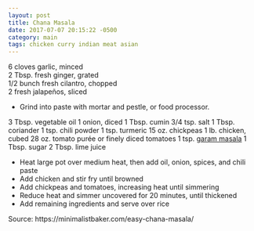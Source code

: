 ```yaml
---
layout: post
title: Chana Masala
date: 2017-07-07 20:15:22 -0500
category: main
tags: chicken curry indian meat asian
---
```

6 cloves garlic, minced  
2 Tbsp. fresh ginger, grated  
1/2 bunch fresh cilantro, chopped  
2 fresh jalapeños, sliced  
<ul>
 	<li>Grind into paste with mortar and pestle, or food processor.</li>
</ul>
3 Tbsp. vegetable oil  
1 onion, diced  
1 Tbsp. cumin  
3/4 tsp. salt  
1 Tbsp. coriander  
1 tsp. chili powder  
1 tsp. turmeric  
15 oz. chickpeas  
1 lb. chicken, cubed  
28 oz. tomato purée or finely diced tomatoes  
1 tsp. <a href="https://escowles.github.io/recipes/ingredients/2017/07/08/garam-masala.html">garam masala</a>
1 Tbsp. sugar  
2 Tbsp. lime juice  
<ul>
 	<li>Heat large pot over medium heat, then add oil, onion, spices, and chili paste</li>
 	<li>Add chicken and stir fry until browned</li>
 	<li>Add chickpeas and tomatoes, increasing heat until simmering</li>
 	<li>Reduce heat and simmer uncovered for 20 minutes, until thickened</li>
 	<li>Add remaining ingredients and serve over rice</li>
</ul>
Source: https://minimalistbaker.com/easy-chana-masala/  
